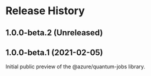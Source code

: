 # Release History

## 1.0.0-beta.2 (Unreleased)


## 1.0.0-beta.1 (2021-02-05)

Initial public preview of the @azure/quantum-jobs library.